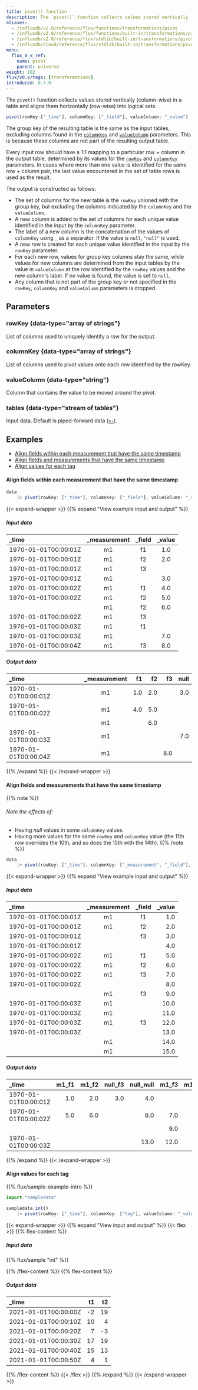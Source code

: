 ```yaml
---
title: pivot() function
description: The `pivot()` function collects values stored vertically (column-wise) in a table and aligns them horizontally (row-wise) into logical sets.
aliases:
  - /influxdb/v2.0/reference/flux/functions/transformations/pivot
  - /influxdb/v2.0/reference/flux/functions/built-in/transformations/pivot/
  - /influxdb/v2.0/reference/flux/stdlib/built-in/transformations/pivot/
  - /influxdb/cloud/reference/flux/stdlib/built-in/transformations/pivot/
menu:
  flux_0_x_ref:
    name: pivot
    parent: universe
weight: 102
flux/v0.x/tags: [transformations]
introduced: 0.7.0
---
```


The `pivot()` function collects values stored vertically (column-wise) in a table
and aligns them horizontally (row-wise) into logical sets.

```js
pivot(rowKey:["_time"], columnKey: ["_field"], valueColumn: "_value")
```

The group key of the resulting table is the same as the input tables, excluding columns found in the [`columnKey`](#columnkey) and [`valueColumn`](#valuecolumn) parameters.
This is because these columns are not part of the resulting output table.  

Every input row should have a 1:1 mapping to a particular row + column in the output table, determined by its values for the [`rowKey`](#rowkey) and [`columnKey`](#columnkey) parameters.
In cases where more than one value is identified for the same row + column pair, the last value
encountered in the set of table rows is used as the result.

The output is constructed as follows:

- The set of columns for the new table is the `rowKey` unioned with the group key,
  but excluding the columns indicated by the `columnKey` and the `valueColumn`.
- A new column is added to the set of columns for each unique value identified
  in the input by the `columnKey` parameter.
- The label of a new column is the concatenation of the values of `columnKey` using `_` as a separator.
  If the value is `null`, `"null"` is used.
- A new row is created for each unique value identified in the input by the `rowKey` parameter.
- For each new row, values for group key columns stay the same, while values for new columns are
  determined from the input tables by the value in `valueColumn` at the row identified by the
  `rowKey` values and the new column's label.
  If no value is found, the value is set to `null`.
- Any column that is not part of the group key or not specified in the `rowKey`,
  `columnKey` and `valueColumn` parameters is dropped.

## Parameters

### rowKey {data-type="array of strings"}
List of columns used to uniquely identify a row for the output.

### columnKey {data-type="array of strings"}
List of columns used to pivot values onto each row identified by the rowKey.

### valueColumn {data-type="string"}
Column that contains the value to be moved around the pivot.

### tables {data-type="stream of tables"}
Input data.
Default is piped-forward data ([`<-`](/flux/v0.x/spec/expressions/#pipe-expressions)).

## Examples

- [Align fields within each measurement that have the same timestamp](#align-fields-within-each-measurement-that-have-the-same-timestamp)
- [Align fields and measurements that have the same timestamp ](#align-fields-and-measurements-that-have-the-same-timestamp )
- [Align values for each tag](#align-values-for-each-tag)

#### Align fields within each measurement that have the same timestamp

```js
data
    |> pivot(rowKey: ["_time"], columnKey: ["_field"], valueColumn: "_value")
```

{{< expand-wrapper >}}
{{% expand "View example input and output" %}}
##### Input data
| _time                | _measurement | _field | _value |
| :------------------- | :----------: | :----: | :----: |
| 1970-01-01T00:00:01Z |      m1      |   f1   |  1.0   |
| 1970-01-01T00:00:01Z |      m1      |   f2   |  2.0   |
| 1970-01-01T00:00:01Z |      m1      |   f3   |        |
| 1970-01-01T00:00:01Z |      m1      |        |  3.0   |
| 1970-01-01T00:00:02Z |      m1      |   f1   |  4.0   |
| 1970-01-01T00:00:02Z |      m1      |   f2   |  5.0   |
|                      |      m1      |   f2   |  6.0   |
| 1970-01-01T00:00:02Z |      m1      |   f3   |        |
| 1970-01-01T00:00:03Z |      m1      |   f1   |        |
| 1970-01-01T00:00:03Z |      m1      |        |  7.0   |
| 1970-01-01T00:00:04Z |      m1      |   f3   |  8.0   |

##### Output data
| _time                | _measurement |  f1 |  f2 |  f3 | null |
| :------------------- | :----------: | --: | --: | --: | ---: |
| 1970-01-01T00:00:01Z |      m1      | 1.0 | 2.0 |     |  3.0 |
| 1970-01-01T00:00:02Z |      m1      | 4.0 | 5.0 |     |      |
|                      |      m1      |     | 6.0 |     |      |
| 1970-01-01T00:00:03Z |      m1      |     |     |     |  7.0 |
| 1970-01-01T00:00:04Z |      m1      |     |     | 8.0 |      |
{{% /expand %}}
{{< /expand-wrapper >}}

#### Align fields and measurements that have the same timestamp

{{% note %}}
###### Note the effects of:
- Having _null_ values in some `columnKey` values.
- Having more values for the same `rowKey` and `columnKey` value
  (the 11th row overrides the 10th, and so does the 15th with the 14th).
{{% /note %}}

```js
data
    |> pivot(rowKey: ["_time"], columnKey: ["_measurement", "_field"], valueColumn: "_value")
```

{{< expand-wrapper >}}
{{% expand "View example input and output" %}}
##### Input data
| _time                | _measurement | _field | _value |
| :------------------- | :----------: | :----: | -----: |
| 1970-01-01T00:00:01Z |      m1      |   f1   |    1.0 |
| 1970-01-01T00:00:01Z |      m1      |   f2   |    2.0 |
| 1970-01-01T00:00:01Z |              |   f3   |    3.0 |
| 1970-01-01T00:00:01Z |              |        |    4.0 |
| 1970-01-01T00:00:02Z |      m1      |   f1   |    5.0 |
| 1970-01-01T00:00:02Z |      m1      |   f2   |    6.0 |
| 1970-01-01T00:00:02Z |      m1      |   f3   |    7.0 |
| 1970-01-01T00:00:02Z |              |        |    8.0 |
|                      |      m1      |   f3   |    9.0 |
| 1970-01-01T00:00:03Z |      m1      |        |   10.0 |
| 1970-01-01T00:00:03Z |      m1      |        |   11.0 |
| 1970-01-01T00:00:03Z |      m1      |   f3   |   12.0 |
| 1970-01-01T00:00:03Z |              |        |   13.0 |
|                      |      m1      |        |   14.0 |
|                      |      m1      |        |   15.0 |

##### Output data
| _time                | m1_f1 | m1_f2 | null_f3 | null_null | m1_f3 | m1_null |
| :------------------- | ----: | ----: | ------: | --------: | ----: | ------: |
| 1970-01-01T00:00:01Z |   1.0 |   2.0 |     3.0 |       4.0 |       |         |
| 1970-01-01T00:00:02Z |   5.0 |   6.0 |         |       8.0 |   7.0 |         |
|                      |       |       |         |           |   9.0 |    15.0 |
| 1970-01-01T00:00:03Z |       |       |         |      13.0 |  12.0 |    11.0 |
{{% /expand %}}
{{< /expand-wrapper >}}

#### Align values for each tag
{{% flux/sample-example-intro %}}

```js
import "sampledata"

sampledata.int()
    |> pivot(rowKey: ["_time"], columnKey: ["tag"], valueColumn: "_value")
```

{{< expand-wrapper >}}
{{% expand "View input and output" %}}
{{< flex >}}
{{% flex-content %}}

##### Input data
{{% flux/sample "int" %}}

{{% /flex-content %}}
{{% flex-content %}}

##### Output data
| _time                |  t1 |  t2 |
| :------------------- | --: | --: |
| 2021-01-01T00:00:00Z |  -2 |  19 |
| 2021-01-01T00:00:10Z |  10 |   4 |
| 2021-01-01T00:00:20Z |   7 |  -3 |
| 2021-01-01T00:00:30Z |  17 |  19 |
| 2021-01-01T00:00:40Z |  15 |  13 |
| 2021-01-01T00:00:50Z |   4 |   1 |

{{% /flex-content %}}
{{< /flex >}}
{{% /expand %}}
{{< /expand-wrapper >}}
